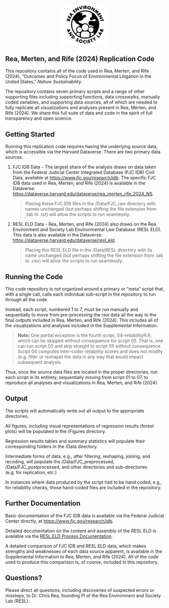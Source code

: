 
<img src="Images/RESL_Circular_logo.png" width="30%" style="display: block; margin: auto;" />

## Rea, Merten, and Rife (2024) Replication Code

This repository contains all of the code used in Rea, Merten, and Rife
(2024), “Outcomes and Policy Focus of Environmental Litigation in the
United States,” *Nature Sustainability*.

The repository contains seven primary scripts and a range of other
supporting files including supporting functions, data crosswalks,
manually coded variables, and supporting data sources, all of which are
needed to fully replicate all visualizations and analyses present in
Rea, Merten, and Rife (2024). We share this full suite of data and code
in the spirit of full transparency and open science.

## Getting Started

Running this replication code requires having the underlying source
data, which is accessible via the Harvard Dataverse. There are two
primary data sources.

1.  FJC IDB Data - The largest share of the analysis draws on data taken
    from the Federal Judicial Center Integrated Database (FJC IDB) Civil
    Data, available at <https://www.fjc.gov/research/idb>. The specific
    FJC IDB data used in Rea, Merten, and Rife (2024) is available in
    the Dataverse:
    <https://dataverse.harvard.edu/dataverse/rea_merten_rife_2024_NS>.

    > Placing these FJC IDB files in the /Data/FJC_raw directory with
    > names unchanged (but perhaps shifting the file extension from .tab
    > to .txt) will allow the scripts to run seamlessly.

2.  RESL ELD Data - Rea, Merten, and Rife (2024) also draws on the Rea
    Environment and Society Lab Environmental Law Database (RESL ELD).
    This data is also available in the Dataverse:
    <https://dataverse.harvard.edu/dataverse/resl_eld>.

    > Placing this RESL ELD file in the /Data/RESL directory with its
    > name unchanged (but perhaps shifting the file extension from .tab
    > to .csv) will allow the scripts to run seamlessly.

## Running the Code

This code repository is not organized around a primary or “meta” script
that, with a single call, calls each individual sub-script in the
repository to run through all the code.

Instead, each script, numbered 1 to 7, must be run manually and
sequentially to move from pre-processing the raw data all the way to the
final outputs included in Rea, Merten, and Rife (2024). This includes
all of the visualizations and analyses included in the Supplemental
Information.

> **Note:** One partial exception is the fourth script,
> 04-reliabilityR.R, which can be skipped without consequence for script
> 05. That is, one can run script 03 and skip straight to script 05
> without consequence. Script 04 computes inter-coder reliability scores
> and does not modify (e.g. filter or reshape) the data in any way that
> would impact subsequent analysis.

Thus, once the source data files are located in the proper directories,
run each script in its entirety, sequentially moving from script 01 to
07, to reproduce all analyses and visualizations in Rea, Merten, and
Rife (2024).

## Output

The scripts will automatically write out all output to the appropriate
directories.

All figures, including visual representations of regression results
(forest plots) will be populated in the /Figures directory.

Regression results tables and summary statistics will populate their
corresponding folders in the /Data directory.

Intermediate forms of data, e.g., after filtering, reshaping, joining,
and recoding, will populate the /Data/FJC_preprocessed,
/Data/FJC_postprocessed, and other directories and sub-directories
(e.g. for replication, etc.)

In instances where data produced by the script had to be hand coded,
e.g., for reliability checks, those hand-coded files are included in the
repository.

## Further Documentation

Basic documentation of the FJC IDB data is available via the Federal
Judicial Center directly, at <https://www.fjc.gov/research/idb>.

Detailed documentation on the content and assembly of the RESL ELD is
available via the [RESL ELD Process
Documentation](https://docs.google.com/document/d/1cLVq71dIXMKAhXpye3WG9Iy0PVMU2x3o9vp2YoWa7Ow/edit?usp=sharing).

A detailed comparison of FJC IDB and RESL ELD data, which makes
strengths and weaknesses of each data source apparent, is available in
the Supplemental Information to Rea, Merten, and Rife (2024). All of the
code used to produce this comparison is, of course, included in this
repository.

## Questions?

Please direct all questions, including discoveries of suspected errors
or missteps, to Dr. Chris Rea, founding PI of the Rea Environment and
Society Lab (RESL).
